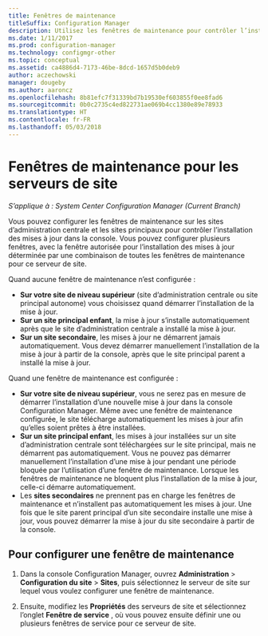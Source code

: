 ```yaml
---
title: Fenêtres de maintenance
titleSuffix: Configuration Manager
description: Utilisez les fenêtres de maintenance pour contrôler l’installation des mises à jour par les sites System Center Configuration Manager.
ms.date: 1/11/2017
ms.prod: configuration-manager
ms.technology: configmgr-other
ms.topic: conceptual
ms.assetid: ca4886d4-7173-46be-8dcd-1657d5b0deb9
author: aczechowski
manager: dougeby
ms.author: aaroncz
ms.openlocfilehash: 8b81efc7f31339bd7b19530ef603855f0ee8fad6
ms.sourcegitcommit: 0b0c2735c4ed822731ae069b4cc1380e89e78933
ms.translationtype: HT
ms.contentlocale: fr-FR
ms.lasthandoff: 05/03/2018
---
```

#  <a name="service-windows-for-site-servers"></a>Fenêtres de maintenance pour les serveurs de site

*S’applique à : System Center Configuration Manager (Current Branch)*

Vous pouvez configurer les fenêtres de maintenance sur les sites d’administration centrale et les sites principaux pour contrôler l’installation des mises à jour dans la console.  Vous pouvez configurer plusieurs fenêtres, avec la fenêtre autorisée pour l’installation des mises à jour déterminée par une combinaison de toutes les fenêtres de maintenance pour ce serveur de site.

Quand aucune fenêtre de maintenance n’est configurée :
- **Sur votre site de niveau supérieur** (site d’administration centrale ou site principal autonome) vous choisissez quand démarrer l’installation de la mise à jour.
- **Sur un site principal enfant**, la mise à jour s’installe automatiquement après que le site d’administration centrale a installé la mise à jour.
- **Sur un site secondaire**, les mises à jour ne démarrent jamais automatiquement. Vous devez démarrer manuellement l’installation de la mise à jour à partir de la console, après que le site principal parent a installé la mise à jour.

Quand une fenêtre de maintenance est configurée :
- **Sur votre site de niveau supérieur**, vous ne serez pas en mesure de démarrer l’installation d’une nouvelle mise à jour dans la console Configuration Manager. Même avec une fenêtre de maintenance configurée, le site télécharge automatiquement les mises à jour afin qu’elles soient prêtes à être installées.  
- **Sur un site principal enfant**, les mises à jour installées sur un site d’administration centrale sont téléchargées sur le site principal, mais ne démarrent pas automatiquement. Vous ne pouvez pas démarrer manuellement l’installation d’une mise à jour pendant une période bloquée par l’utilisation d’une fenêtre de maintenance. Lorsque les fenêtres de maintenance ne bloquent plus l’installation de la mise à jour, celle-ci démarre automatiquement.
- Les **sites secondaires** ne prennent pas en charge les fenêtres de maintenance et n’installent pas automatiquement les mises à jour. Une fois que le site parent principal d’un site secondaire installe une mise à jour, vous pouvez démarrer la mise à jour du site secondaire à partir de la console.

## <a name="to-configure-a-service-window"></a>Pour configurer une fenêtre de maintenance

1.  Dans la console Configuration Manager, ouvrez **Administration** > **Configuration du site** > **Sites**, puis sélectionnez le serveur de site sur lequel vous voulez configurer une fenêtre de maintenance.  

2.  Ensuite, modifiez les **Propriétés** des serveurs de site et sélectionnez l’onglet **Fenêtre de service** , où vous pouvez ensuite définir une ou plusieurs fenêtres de service pour ce serveur de site.  
